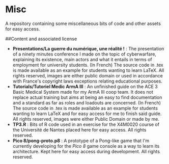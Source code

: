# Misc
A repository containing some miscellaneous bits of code and other assets for easy access.

##Content and associated license
- **Presentations/La guerre du numérique, une réalité !** : The presentation of a ninety minutes conference I made on the topic of cyberwarfare, explaining its existence, main actors and what it entails in terms of employment for university students. (In French) The source code in .tex is made available as an example for students wanting to learn LaTeX. All rights reserved, images are either public domain or used in accordance with France's copyright laws exceptions relating educational purposes.
- **Tutorials/Tutoriel Medic ArmA III** : An unfinished guide on the ACE 3 Basic Medical System made for my ArmA III coop team. It does not replace actual training but aims at being an easy to find documentation and a standard as far as roles and loadouts are concerned. (In French) The source code in .tex is made available as an example for students wanting to learn LaTeX and for easy access for me to finish said guide. All rights reserved, images were either Public Domain or made by me.
- **TP3.R** : Bits of R code used in an exercise for the X4M0020 course of the Université de Nantes placed here for easy access. All rights reserved.
- **Pico 8/pong-proto.p8** : A prototype of a Pong-like game that I'm currently developing for the *Pico 8* game console as a way to learn its architecture. Kept here for easy access during development. All rights reserved.

